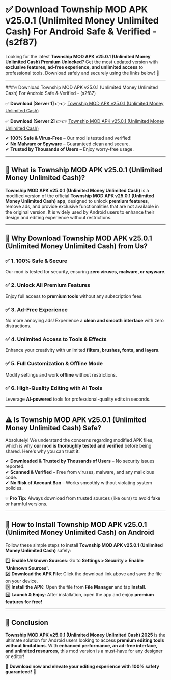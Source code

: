 
# ✅ Download Township MOD APK v25.0.1 (Unlimited Money Unlimited Cash) For Android Safe & Verified -  (s2f87) 

Looking for the latest **Township MOD APK v25.0.1 (Unlimited Money Unlimited Cash) Premium Unlocked**? Get the most updated version with **exclusive features, ad-free experience, and unlimited access** to professional tools. Download safely and securely using the links below! 🚀  

---

###🔥 Download Township MOD APK v25.0.1 (Unlimited Money Unlimited Cash) For Android Safe & Verified -  (s2f87)  

✅ **Download [Server 1]** 👉👉 [Township MOD APK v25.0.1 (Unlimited Money Unlimited Cash) ](https://apkcomod.com?title=Township_MOD_APK_v25.0.1_(Unlimited_Money_Unlimited_Cash))  

✅ **Download [Server 2]** 👉👉 [Township MOD APK v25.0.1 (Unlimited Money Unlimited Cash) ](https://apkcomod.com?title=Township_MOD_APK_v25.0.1_(Unlimited_Money_Unlimited_Cash))  

✔ **100% Safe & Virus-Free** – Our mod is tested and verified!  
✔ **No Malware or Spyware** – Guaranteed clean and secure.  
✔ **Trusted by Thousands of Users** – Enjoy worry-free usage.  

---

## 📌 What is Township MOD APK v25.0.1 (Unlimited Money Unlimited Cash)?  

**Township MOD APK v25.0.1 (Unlimited Money Unlimited Cash)** is a modified version of the official **Township MOD APK v25.0.1 (Unlimited Money Unlimited Cash) app**, designed to unlock **premium features**, remove ads, and provide exclusive functionalities that are not available in the original version. It is widely used by Android users to enhance their design and editing experience without restrictions.  

---

## 🌟 Why Download Township MOD APK v25.0.1 (Unlimited Money Unlimited Cash) from Us?  

### ✅ 1. 100% Safe & Secure  
Our mod is tested for security, ensuring **zero viruses, malware, or spyware**.  

### ✅ 2. Unlock All Premium Features  
Enjoy full access to **premium tools** without any subscription fees.  

### ✅ 3. Ad-Free Experience  
No more annoying ads! Experience a **clean and smooth interface** with zero distractions.  

### ✅ 4. Unlimited Access to Tools & Effects  
Enhance your creativity with unlimited **filters, brushes, fonts, and layers**.  

### ✅ 5. Full Customization & Offline Mode  
Modify settings and work **offline** without restrictions.  

### ✅ 6. High-Quality Editing with AI Tools  
Leverage **AI-powered** tools for professional-quality edits in seconds.  

---

## ⚠️ Is Township MOD APK v25.0.1 (Unlimited Money Unlimited Cash) Safe?  

Absolutely! We understand the concerns regarding modified APK files, which is why **our mod is thoroughly tested and verified** before being shared. Here's why you can trust it:  

✔ **Downloaded & Trusted by Thousands of Users** – No security issues reported.  
✔ **Scanned & Verified** – Free from viruses, malware, and any malicious code.  
✔ **No Risk of Account Ban** – Works smoothly without violating system policies.  

💡 **Pro Tip:** Always download from trusted sources (like ours) to avoid fake or harmful versions.  

---

## 📲 How to Install Township MOD APK v25.0.1 (Unlimited Money Unlimited Cash) on Android  

Follow these simple steps to install **Township MOD APK v25.0.1 (Unlimited Money Unlimited Cash)** safely:  

1️⃣ **Enable Unknown Sources**: Go to **Settings > Security > Enable 'Unknown Sources'**.  
2️⃣ **Download the APK File**: Click the download link above and save the file on your device.  
3️⃣ **Install the APK**: Open the file from **File Manager** and tap **Install**.  
4️⃣ **Launch & Enjoy**: After installation, open the app and enjoy **premium features for free!**  

---

## 🚀 Conclusion  

**Township MOD APK v25.0.1 (Unlimited Money Unlimited Cash) 2025** is the ultimate solution for Android users looking to access **premium editing tools without limitations**. With **enhanced performance, an ad-free interface, and unlimited resources**, this mod version is a must-have for any designer or editor!  

🔻 **Download now and elevate your editing experience with 100% safety guaranteed!** 🔻  
